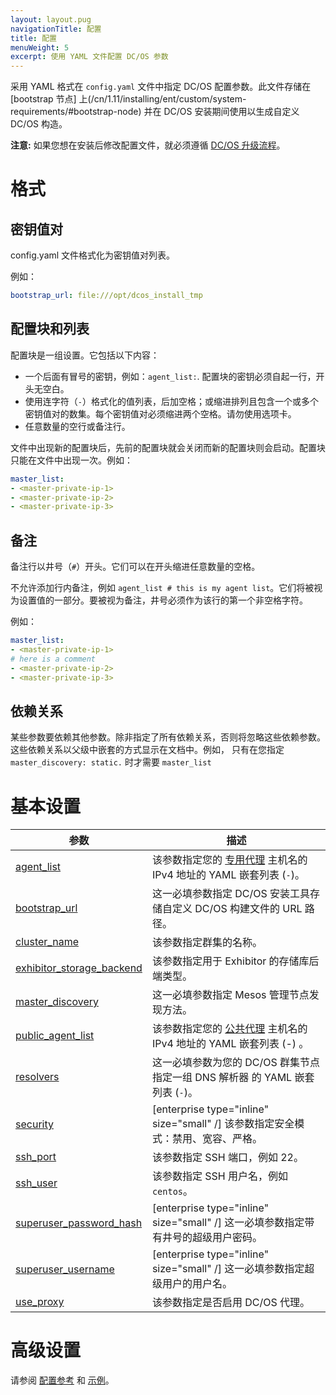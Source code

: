 ```yaml
---
layout: layout.pug
navigationTitle: 配置
title: 配置
menuWeight: 5
excerpt: 使用 YAML 文件配置 DC/OS 参数
---
```



采用 YAML 格式在 `config.yaml` 文件中指定 DC/OS 配置参数。此文件存储在 [bootstrap 节点] 上(/cn/1.11/installing/ent/custom/system-requirements/#bootstrap-node) 并在 DC/OS 安装期间使用以生成自定义 DC/OS 构造。

**注意:** 如果您想在安装后修改配置文件，就必须遵循 [DC/OS 升级流程](/cn/1.11/installing/ent/upgrading/)。

# 格式

## 密钥值对
config.yaml 文件格式化为密钥值对列表。

例如：

```yaml
bootstrap_url: file:///opt/dcos_install_tmp
```

## 配置块和列表
配置块是一组设置。它包括以下内容：

- 一个后面有冒号的密钥，例如：`agent_list:`. 配置块的密钥必须自起一行，开头无空白。
- 使用连字符（`-`）格式化的值列表，后加空格；或缩进排列且包含一个或多个密钥值对的数集。每个密钥值对必须缩进两个空格。请勿使用选项卡。
- 任意数量的空行或备注行。

文件中出现新的配置块后，先前的配置块就会关闭而新的配置块则会启动。配置块只能在文件中出现一次。例如：

```yaml
master_list:
- <master-private-ip-1>
- <master-private-ip-2>
- <master-private-ip-3>
```

## 备注
备注行以井号（`#`）开头。它们可以在开头缩进任意数量的空格。

不允许添加行内备注，例如 `agent_list # this is my agent list`。它们将被视为设置值的一部分。要被视为备注，井号必须作为该行的第一个非空格字符。

例如：

```yaml
master_list:
- <master-private-ip-1>
# here is a comment
- <master-private-ip-2>
- <master-private-ip-3>
```

## 依赖关系
某些参数要依赖其他参数。除非指定了所有依赖关系，否则将忽略这些依赖参数。这些依赖关系以父级中嵌套的方式显示在文档中。例如， 只有在您指定 ` master_discovery: static.` 时才需要 `master_list`

# 基本设置

| 参数 | 描述 |
|----------------------------------------|-----------------------------------------------------------------------------------------------------------------------------------------------------------|
| [agent_list](/1/1.11/installing/production/advanced-configuration/configuration-reference/#agent-list) | 该参数指定您的 [专用代理](/cn/1.11/overview/concepts/#private-agent-node) 主机名的 IPv4 地址的 YAML 嵌套列表 (`-`)。 |
| [bootstrap_url](/cn/1.11/installing/production/advanced-configuration/configuration-reference/#bootstrap-url) | 这一必填参数指定 DC/OS 安装工具存储自定义 DC/OS 构建文件的 URL 路径。 |
| [cluster_name](/cn/1.11/installing/production/advanced-configuration/configuration-reference/#cluster-name) | 该参数指定群集的名称。 |
| [exhibitor_storage_backend](/cn/1.11/installing/production/advanced-configuration/configuration-reference/#exhibitor-storage-backend) | 该参数指定用于 Exhibitor 的存储库后端类型。 |
| [master_discovery](/cn/1.11/installing/production/advanced-configuration/configuration-reference/#master-discovery-required) | 这一必填参数指定 Mesos 管理节点发现方法。 |
| [public_agent_list](/cn/1.11/installing/production/advanced-configuration/configuration-reference/#public-agent-list) | 该参数指定您的 [公共代理](/cn/1.11/overview/concepts/#public-agent-node) 主机名的 IPv4 地址的 YAML 嵌套列表 (-) 。 |
| [resolvers](/cn/1.11/installing/production/advanced-configuration/configuration-reference/#resolvers) | 这一必填参数为您的 DC/OS 群集节点指定一组 DNS 解析器 的 YAML 嵌套列表 (`-`)。 |
| [security](/cn/1.11/installing/production/advanced-configuration/configuration-reference/#security-enterprise) | [enterprise type="inline" size="small" /] 该参数指定安全模式：禁用、宽容、严格。 |
| [ssh_port](/cn/1.11/installing/production/advanced-configuration/configuration-reference/#ssh-port) | 该参数指定 SSH 端口，例如 22。|
| [ssh_user](/cn/1.11/installing/production/advanced-configuration/configuration-reference/#ssh-user) |该参数指定 SSH 用户名，例如 `centos`。 |
| [superuser_password_hash](/cn/1.11/installing/production/advanced-configuration/configuration-reference/#superuser-password-hash-required-enterprise) | [enterprise type="inline" size="small" /] 这一必填参数指定带有井号的超级用户密码。 |
| [superuser_username](/cn/1.11/installing/production/advanced-configuration/configuration-reference/#superuser-username-required-enterprise) | [enterprise type="inline" size="small" /] 这一必填参数指定超级用户的用户名。 |
| [use_proxy](/cn/1.11/installing/production/advanced-configuration/configuration-reference/#use-proxy) | 该参数指定是否启用 DC/OS 代理。|


# 高级设置

请参阅 [配置参考](/cn/1.11/installing/production/advanced-configuration/configuration-reference/#configuration-parameters) 和 [示例](/cn/1.11/installing/production/deploying-dcos/configuration/examples/)。
